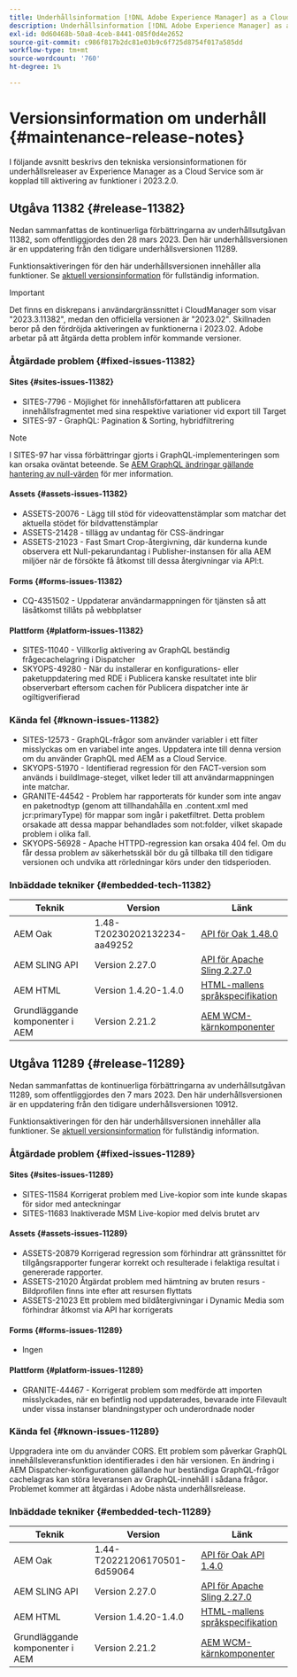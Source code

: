 ```yaml
---
title: Underhållsinformation [!DNL Adobe Experience Manager] as a Cloud Service som är kopplad till 2023.2.0-funktionsaktivering.
description: Underhållsinformation [!DNL Adobe Experience Manager] as a Cloud Service som är kopplad till 2023.2.0-funktionsaktivering.
exl-id: 0d60468b-50a8-4ceb-8441-085f0d4e2652
source-git-commit: c986f817b2dc81e03b9c6f725d8754f017a585dd
workflow-type: tm+mt
source-wordcount: '760'
ht-degree: 1%

---
```


# Versionsinformation om underhåll {#maintenance-release-notes}

I följande avsnitt beskrivs den tekniska versionsinformationen för underhållsreleaser av Experience Manager as a Cloud Service som är kopplad till aktivering av funktioner i 2023.2.0.

## Utgåva 11382 {#release-11382}

Nedan sammanfattas de kontinuerliga förbättringarna av underhållsutgåvan 11382, som offentliggjordes den 28 mars 2023. Den här underhållsversionen är en uppdatering från den tidigare underhållsversionen 11289.

Funktionsaktiveringen för den här underhållsversionen innehåller alla funktioner. Se [aktuell versionsinformation](/help/release-notes/release-notes-cloud/release-notes-current.md) för fullständig information.

>[!IMPORTANT]
>
> Det finns en diskrepans i användargränssnittet i CloudManager som visar &quot;2023.3.11382&quot;, medan den officiella versionen är &quot;2023.02&quot;. Skillnaden beror på den fördröjda aktiveringen av funktionerna i 2023.02.
> Adobe arbetar på att åtgärda detta problem inför kommande versioner.

### Åtgärdade problem {#fixed-issues-11382}

#### Sites {#sites-issues-11382}

- SITES-7796 - Möjlighet för innehållsförfattaren att publicera innehållsfragmentet med sina respektive variationer vid export till Target
- SITES-97 - GraphQL: Pagination &amp; Sorting, hybridfiltrering

>[!NOTE]
>
> I SITES-97 har vissa förbättringar gjorts i GraphQL-implementeringen som kan orsaka oväntat beteende. Se [AEM GraphQL ändringar gällande hantering av null-värden](https://experienceleague.adobe.com/docs/experience-cloud-kcs/kbarticles/KA-21792.html) för mer information.

#### Assets {#assets-issues-11382}

- ASSETS-20076 - Lägg till stöd för videovattenstämplar som matchar det aktuella stödet för bildvattenstämplar
- ASSETS-21428 - tillägg av undantag för CSS-ändringar
- ASSETS-21023 - Fast Smart Crop-återgivning, där kunderna kunde observera ett Null-pekarundantag i Publisher-instansen för alla AEM miljöer när de försökte få åtkomst till dessa återgivningar via API:t.

#### Forms {#forms-issues-11382}

- CQ-4351502 - Uppdaterar användarmappningen för tjänsten så att läsåtkomst tillåts på webbplatser

#### Plattform {#platform-issues-11382}

- SITES-11040 - Villkorlig aktivering av GraphQL beständig frågecachelagring i Dispatcher
- SKYOPS-49280 - När du installerar en konfigurations- eller paketuppdatering med RDE i Publicera kanske resultatet inte blir observerbart eftersom cachen för Publicera dispatcher inte är ogiltigverifierad

### Kända fel {#known-issues-11382}

- SITES-12573 - GraphQL-frågor som använder variabler i ett filter misslyckas om en variabel inte anges. Uppdatera inte till denna version om du använder GraphQL med AEM as a Cloud Service.
- SKYOPS-51970 - Identifierad regression för den FACT-version som används i buildImage-steget, vilket leder till att användarmappningen inte matchar.
- GRANITE-44542 - Problem har rapporterats för kunder som inte angav en paketnodtyp (genom att tillhandahålla en .content.xml med jcr:primaryType) för mappar som ingår i paketfiltret. Detta problem orsakade att dessa mappar behandlades som not:folder, vilket skapade problem i olika fall.
- SKYOPS-56928 - Apache HTTPD-regression kan orsaka 404 fel. Om du får dessa problem av säkerhetsskäl bör du gå tillbaka till den tidigare versionen och undvika att rörledningar körs under den tidsperioden.

### Inbäddade tekniker {#embedded-tech-11382}

| Teknik | Version | Länk |
|---|---|---|
| AEM Oak | 1.48-T20230202132234-aa49252 | [API för Oak 1.48.0](https://www.javadoc.io/doc/org.apache.jackrabbit/oak-api/1.48.0/index.html) |
| AEM SLING API | Version 2.27.0 | [API för Apache Sling 2.27.0](https://www.javadoc.io/doc/org.apache.sling/org.apache.sling.api/latest/index.html) |
| AEM HTML | Version 1.4.20-1.4.0 | [HTML-mallens språkspecifikation](https://github.com/adobe/htl-spec) |
| Grundläggande komponenter i AEM | Version 2.21.2 | [AEM WCM-kärnkomponenter](https://github.com/adobe/aem-core-wcm-components) |

## Utgåva 11289 {#release-11289}

Nedan sammanfattas de kontinuerliga förbättringarna av underhållsutgåvan 11289, som offentliggjordes den 7 mars 2023. Den här underhållsversionen är en uppdatering från den tidigare underhållsversionen 10912.

Funktionsaktiveringen för den här underhållsversionen innehåller alla funktioner. Se [aktuell versionsinformation](/help/release-notes/release-notes-cloud/release-notes-current.md) för fullständig information.

### Åtgärdade problem {#fixed-issues-11289}

#### Sites {#sites-issues-11289}

- SITES-11584 Korrigerat problem med Live-kopior som inte kunde skapas för sidor med anteckningar
- SITES-11683 Inaktiverade MSM Live-kopior med delvis brutet arv

#### Assets {#assets-issues-11289}

- ASSETS-20879 Korrigerad regression som förhindrar att gränssnittet för tillgångsrapporter fungerar korrekt och resulterade i felaktiga resultat i genererade rapporter.
- ASSETS-21020 Åtgärdat problem med hämtning av bruten resurs - Bildprofilen finns inte efter att resursen flyttats
- ASSETS-21023 Ett problem med bildåtergivningar i Dynamic Media som förhindrar åtkomst via API har korrigerats

#### Forms {#forms-issues-11289}

- Ingen

#### Plattform {#platform-issues-11289}

- GRANITE-44467 - Korrigerat problem som medförde att importen misslyckades, när en befintlig nod uppdaterades, bevarade inte Filevault under vissa instanser blandningstyper och underordnade noder

### Kända fel {#known-issues-11289}

Uppgradera inte om du använder CORS. Ett problem som påverkar GraphQL innehållsleveransfunktion identifierades i den här versionen. En ändring i AEM Dispatcher-konfigurationen gällande hur beständiga GraphQL-frågor cachelagras kan störa leveransen av GraphQL-innehåll i sådana frågor. Problemet kommer att åtgärdas i Adobe nästa underhållsrelease.

### Inbäddade tekniker {#embedded-tech-11289}

| Teknik | Version | Länk |
|---|---|---|
| AEM Oak | 1.44-T20221206170501-6d59064 | [API för Oak API 1.4.0](https://www.javadoc.io/doc/org.apache.jackrabbit/oak-api/1.44.0/index.html) |
| AEM SLING API | Version 2.27.0 | [API för Apache Sling 2.27.0](https://www.javadoc.io/doc/org.apache.sling/org.apache.sling.api/latest/index.html) |
| AEM HTML | Version 1.4.20-1.4.0 | [HTML-mallens språkspecifikation](https://github.com/adobe/htl-spec) |
| Grundläggande komponenter i AEM | Version 2.21.2 | [AEM WCM-kärnkomponenter](https://github.com/adobe/aem-core-wcm-components) |
